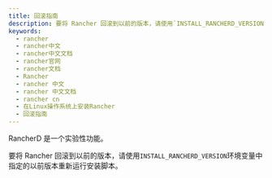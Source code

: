 ```yaml
---
title: 回滚指南
description: 要将 Rancher 回滚到以前的版本，请使用`INSTALL_RANCHERD_VERSION`环境变量中指定的以前版本重新运行安装脚本。
keywords:
  - rancher
  - rancher中文
  - rancher中文文档
  - rancher官网
  - rancher文档
  - Rancher
  - rancher 中文
  - rancher 中文文档
  - rancher cn
  - 在Linux操作系统上安装Rancher
  - 回滚指南
---
```


RancherD 是一个实验性功能。

要将 Rancher 回滚到以前的版本，请使用`INSTALL_RANCHERD_VERSION`环境变量中指定的以前版本重新运行安装脚本。
